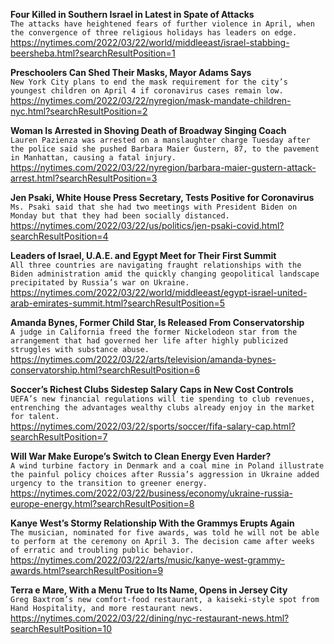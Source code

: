 **Four Killed in Southern Israel in Latest in Spate of Attacks**\
`The attacks have heightened fears of further violence in April, when the convergence of three religious holidays has leaders on edge.`\
https://nytimes.com/2022/03/22/world/middleeast/israel-stabbing-beersheba.html?searchResultPosition=1

**Preschoolers Can Shed Their Masks, Mayor Adams Says**\
`New York City plans to end the mask requirement for the city’s youngest children on April 4 if coronavirus cases remain low.`\
https://nytimes.com/2022/03/22/nyregion/mask-mandate-children-nyc.html?searchResultPosition=2

**Woman Is Arrested in Shoving Death of Broadway Singing Coach**\
`Lauren Pazienza was arrested on a manslaughter charge Tuesday after the police said she pushed Barbara Maier Gustern, 87, to the pavement in Manhattan, causing a fatal injury.`\
https://nytimes.com/2022/03/22/nyregion/barbara-maier-gustern-attack-arrest.html?searchResultPosition=3

**Jen Psaki, White House Press Secretary, Tests Positive for Coronavirus**\
`Ms. Psaki said that she had two meetings with President Biden on Monday but that they had been socially distanced.`\
https://nytimes.com/2022/03/22/us/politics/jen-psaki-covid.html?searchResultPosition=4

**Leaders of Israel, U.A.E. and Egypt Meet for Their First Summit**\
`All three countries are navigating fraught relationships with the Biden administration amid the quickly changing geopolitical landscape precipitated by Russia’s war on Ukraine.`\
https://nytimes.com/2022/03/22/world/middleeast/egypt-israel-united-arab-emirates-summit.html?searchResultPosition=5

**Amanda Bynes, Former Child Star, Is Released From Conservatorship**\
`A judge in California freed the former Nickelodeon star from the arrangement that had governed her life after highly publicized struggles with substance abuse.`\
https://nytimes.com/2022/03/22/arts/television/amanda-bynes-conservatorship.html?searchResultPosition=6

**Soccer’s Richest Clubs Sidestep Salary Caps in New Cost Controls**\
`UEFA’s new financial regulations will tie spending to club revenues, entrenching the advantages wealthy clubs already enjoy in the market for talent.`\
https://nytimes.com/2022/03/22/sports/soccer/fifa-salary-cap.html?searchResultPosition=7

**Will War Make Europe’s Switch to Clean Energy Even Harder?**\
`A wind turbine factory in Denmark and a coal mine in Poland illustrate the painful policy choices after Russia’s aggression in Ukraine added urgency to the transition to greener energy.`\
https://nytimes.com/2022/03/22/business/economy/ukraine-russia-europe-energy.html?searchResultPosition=8

**Kanye West’s Stormy Relationship With the Grammys Erupts Again**\
`The musician, nominated for five awards, was told he will not be able to perform at the ceremony on April 3. The decision came after weeks of erratic and troubling public behavior.`\
https://nytimes.com/2022/03/22/arts/music/kanye-west-grammy-awards.html?searchResultPosition=9

**Terra e Mare, With a Menu True to Its Name, Opens in Jersey City**\
`Greg Baxtrom’s new comfort-food restaurant, a kaiseki-style spot from Hand Hospitality, and more restaurant news.`\
https://nytimes.com/2022/03/22/dining/nyc-restaurant-news.html?searchResultPosition=10


